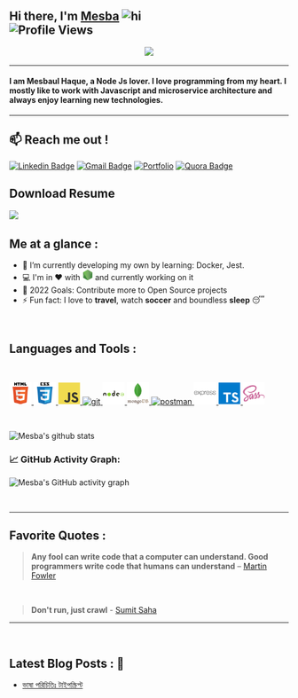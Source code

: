## Hi there, I'm [Mesba](https://about.me/mohammad_mesbaul_haque/getstarted "about.me/Mesba") <img src="https://user-images.githubusercontent.com/1303154/88677602-1635ba80-d120-11ea-84d8-d263ba5fc3c0.gif" width="28px" alt="hi"> <br/> ![Profile Views](https://komarev.com/ghpvc/?username=mohammad-mesbaul-haque&color=brightgreen&style=plastic)
<p align="center">
  <img src="https://readme-typing-svg.herokuapp.com?center=true&width=380&lines=Full+Stack+Node.js+Developer;">
</p>

---
#### I am Mesbaul Haque, a **Node Js**  lover. I love programming from my heart. I mostly like to work with Javascript and microservice architecture and always enjoy learning new technologies.

---



## 📫 Reach me out !

[![Linkedin Badge](https://img.shields.io/badge/LinkedIn-0077B5?style=for-the-badge&logo=linkedin&logoColor=white)](https://www.linkedin.com/in/mmesba/ "linkedin/mesbaul")  [![Gmail Badge](https://img.shields.io/badge/Gmail-D14836?style=for-the-badge&logo=gmail&logoColor=white)](mailto:mesbaul333@gmail.com "Direct Mail") [![Portfolio](https://img.shields.io/badge/portfolio-0077B5?style=for-the-badge&logo=portfolio)](https://mesba.live/ "mesba's portfolio")
 [![Quora Badge](https://img.shields.io/badge/Quora-%23B92B27.svg?&style=for-the-badge&logo=Quora&logoColor=white)](https://www.quora.com/profile/MOHAMMAD-MESBAUL-HAQUE "quora/mesbaul") 

 <!-- [![Stack Overflow Badge](https://img.shields.io/badge/Stack_Overflow-FE7A16?style=for-the-badge&logo=stack-overflow&logoColor=white)](https://stackoverflow.com/users/13907066/mohammad-mesbaul-haque "stackoverflow/mesbaul") -->


## Download Resume
<a href="https://mmesba.github.io/mmesba/Achievements%20&%20Certifications/Mesbaul's%20Resume%20.pdf" download>
  <img src="https://img.shields.io/badge/resume-0077B5?style=for-the-badge&logo=resume&color=orange">
</a>

<br/>

## Me at a glance :

- 🌱 I’m currently developing my own by learning: Docker, Jest.
- 💻 I'm in ❤️ with   <code><img height="19" width="19" src="https://raw.githubusercontent.com/github/explore/80688e429a7d4ef2fca1e82350fe8e3517d3494d/topics/nodejs/nodejs.png"></code> and currently working on it
- 🥅 2022 Goals: Contribute more to Open Source projects
- ⚡ Fun fact: I love to **travel**, watch **soccer** and boundless **sleep** 😴




<br>

## Languages and Tools :
<br>
<!-- 
[![React Badge](https://img.shields.io/badge/-React-61DBFB?style=for-the-badge&labelColor=black&logo=react&logoColor=61DBFB)](#) [![Javascript Badge](https://img.shields.io/badge/-Javascript-F0DB4F?style=for-the-badge&labelColor=black&logo=javascript&logoColor=F0DB4F)](#) [![Typescript Badge](https://img.shields.io/badge/-Typescript-007acc?style=for-the-badge&labelColor=black&logo=typescript&logoColor=007acc)](#) [![Nodejs Badge](https://img.shields.io/badge/-Nodejs-3C873A?style=for-the-badge&labelColor=black&logo=node.js&logoColor=3C873A)](#) [![GraphQL Badge](https://img.shields.io/badge/-GraphQl-e535ab?style=for-the-badge&labelColor=black&logo=node.js&logoColor=e535ab)](#)

<br />
<br />
### Languages and Tools: -->


 <a href="https://www.w3.org/html/" target="_blank"> <img src="https://raw.githubusercontent.com/devicons/devicon/master/icons/html5/html5-original-wordmark.svg" alt="html5" width="40" height="40"/> </a> <a href="https://www.w3schools.com/css/" target="_blank"> <img src="https://raw.githubusercontent.com/devicons/devicon/master/icons/css3/css3-original-wordmark.svg" alt="css3" width="40" height="40"/> </a><a href="https://developer.mozilla.org/en-US/docs/Web/JavaScript" target="_blank"> <img src="https://raw.githubusercontent.com/devicons/devicon/master/icons/javascript/javascript-original.svg" alt="javascript" width="40" height="40"/> </a> <a href="https://git-scm.com/" target="_blank"> <img src="https://www.vectorlogo.zone/logos/git-scm/git-scm-icon.svg" alt="git" width="40" height="40"/> </a><a href="https://nodejs.org" target="_blank"> <img src="https://raw.githubusercontent.com/devicons/devicon/master/icons/nodejs/nodejs-original-wordmark.svg" alt="nodejs" width="40" height="40"/> </a>  <a href="https://www.mongodb.com/" target="_blank"> <img src="https://raw.githubusercontent.com/devicons/devicon/master/icons/mongodb/mongodb-original-wordmark.svg" alt="mongodb" width="40" height="40"/> </a>  <a href="https://postman.com" target="_blank"> <img src="https://www.vectorlogo.zone/logos/getpostman/getpostman-icon.svg" alt="postman" width="40" height="40"/> </a>
 <a href="https://expressjs.com" target="_blank"> <img src="https://raw.githubusercontent.com/devicons/devicon/master/icons/express/express-original-wordmark.svg" alt="express" width="40" height="40"/> </a> 
     <a href="https://www.typescriptlang.org/" target="_blank"> <img src="https://raw.githubusercontent.com/devicons/devicon/master/icons/typescript/typescript-original.svg" alt="typescript" width="40" height="40"/> </a>   <a href="https://sass-lang.com" target="_blank"> <img src="https://raw.githubusercontent.com/devicons/devicon/master/icons/sass/sass-original.svg" alt="sass" width="40" height="40"/> </a> 

  



<br>

<!--   GitHub stats graph -->
![Mesba's github stats](https://github-readme-stats.vercel.app/api/top-langs/?username=Mmesba&theme=radical&layout=compact)



### 📈 GitHub Activity Graph:
![Mesba's GitHub activity graph](https://activity-graph.herokuapp.com/graph?username=mmesba&hide_border=true&theme=redical)




<br>

---
 ## Favorite Quotes :
> **Any fool can write code that a computer can understand. Good programmers write code that humans can understand** – [Martin Fowler](https://martinfowler.com "Martin Fowler") <br/> 
<br/>

> **Don't run, just crawl**         - [Sumit Saha](https://web.facebook.com/sumit.analyzen "Sumit Saha on facebook")
---
<br>

## Latest Blog Posts : 📕


- [ভাষা পরিচিতিঃ টাইপস্ক্রিপ্ট](https://www.techdiary.dev/mohammad-mesbaul-haque/vasha-priciti-taipskript-H2YJ6S "techdiary/mesba/post")


